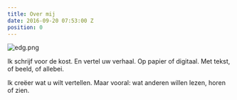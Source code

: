 ```yaml
---
title: Over mij
date: 2016-09-20 07:53:00 Z
position: 0
---
```



![edg.png](/uploads/edg.png)

Ik schrijf voor de kost. En vertel uw verhaal. Op papier of digitaal. Met tekst, of beeld, of allebei. 


Ik creëer wat u wilt vertellen. Maar vooral: wat anderen willen lezen, horen of zien. 